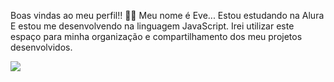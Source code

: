Boas vindas ao meu perfil!! 💙💙 Meu nome é Eve... Estou estudando na Alura E estou me desenvolvendo na linguagem JavaScript. Irei utilizar este espaço para minha organização e compartilhamento dos meu projetos desenvolvidos.

![](https://github.com/VihSoares22/VihSoares22/assets/172802545/6fa61788-a5bf-4f4f-9276-8669b6af7c9a)

